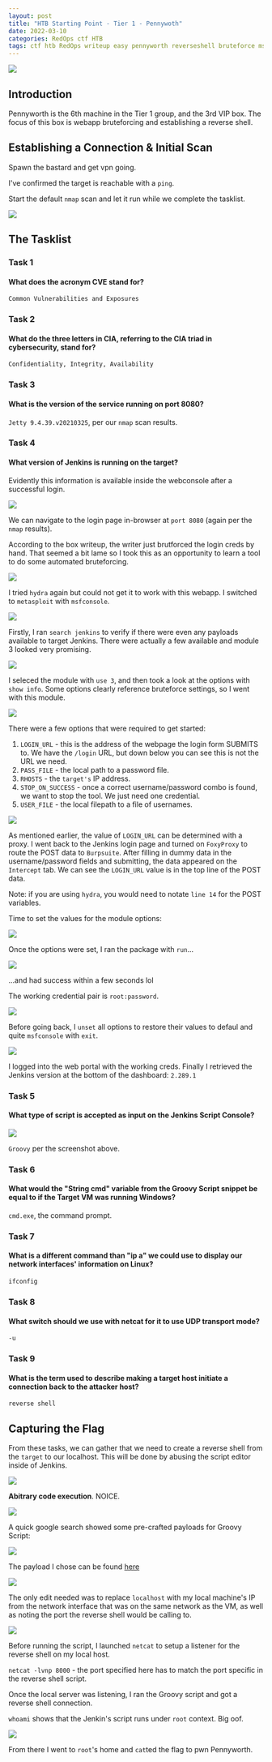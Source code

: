 ```yaml
---
layout: post
title: "HTB Starting Point - Tier 1 - Pennywoth"
date: 2022-03-10
categories: RedOps ctf HTB
tags: ctf htb RedOps writeup easy pennyworth reverseshell bruteforce msf
---
```

<img src='/assets/img/ctf/htb/sp/tier1/pennyworth/pennyworth.PNG'/>

## Introduction

Pennyworth is the 6th machine in the Tier 1 group, and the 3rd VIP box. The focus of this box is webapp bruteforcing and establishing a reverse shell.

## Establishing a Connection & Initial Scan

Spawn the bastard and get vpn going.

I've confirmed the target is reachable with a `ping`.

Start the default `nmap` scan and let it run while we complete the tasklist.

<img src='/assets/img/ctf/htb/sp/tier1/pennyworth/1nmap.png'>

## The Tasklist

### Task 1
#### What does the acronym CVE stand for?
`Common Vulnerabilities and Exposures`

### Task 2
#### What do the three letters in CIA, referring to the CIA triad in cybersecurity, stand for?
`Confidentiality, Integrity, Availability`


### Task 3
#### What is the version of the service running on port 8080?
`Jetty 9.4.39.v20210325`, per our `nmap` scan results.


### Task 4 
#### What version of Jenkins is running on the target?
Evidently this information is available inside the webconsole after a successful login.

<img src="/assets/img/ctf/htb/sp/tier1/pennyworth/2jenkins.png "/>

We can navigate to the login page in-browser at `port 8080` (again per the `nmap` results).

According to the box writeup, the writer just brutforced the login creds by hand. That seemed a bit lame so I took this as an opportunity to learn a tool to do some automated bruteforcing.

<img src="/assets/img/ctf/htb/sp/tier1/pennyworth/3msf.png "/>

I tried `hydra` again but could not get it to work with this webapp. I switched to `metasploit` with `msfconsole`.

<img src="/assets/img/ctf/htb/sp/tier1/pennyworth/3msfsearcg.png "/>

Firstly, I ran `search jenkins` to verify if there were even any payloads available to target Jenkins. There were actually a few available and module 3 looked very promising.

<img src="/assets/img/ctf/htb/sp/tier1/pennyworth/3msfuse.png "/>

I seleced the module with `use 3`, and then took a look at the options with `show info`. Some options clearly reference bruteforce settings, so I went with this module.

<img src="/assets/img/ctf/htb/sp/tier1/pennyworth/3msfoptions.png "/>

There were a few options that were required to get started:

1. `LOGIN_URL` - this is the address of the webpage the login form SUBMITS to. We have the `/login` URL, but down below you can see this is not the URL we need.
2. `PASS_FILE` - the local path to a password file.
3. `RHOSTS` - the `target's` IP address.
4. `STOP_ON_SUCCESS` - once a correct username/password combo is found, we want to stop the tool. We just need one credential.
5. `USER_FILE` - the local filepath to a file of usernames.

<img src="/assets/img/ctf/htb/sp/tier1/pennyworth/3msfburp.png "/>

As mentioned earlier, the value of `LOGIN_URL` can be determined with a proxy. I went back to the Jenkins login page and turned on `FoxyProxy` to route the POST data to `Burpsuite`. After filling in dummy data in the username/password fields and submitting, the data appeared on the `Intercept` tab. We can see the `LOGIN_URL` value is in the top line of the POST data.

Note: if you are using `hydra`, you would need to notate `line 14` for the POST variables.

Time to set the values for the module options:

<img src="/assets/img/ctf/htb/sp/tier1/pennyworth/3msfsetoptions.png "/>

Once the options were set, I ran the package with `run`...

<img src="/assets/img/ctf/htb/sp/tier1/pennyworth/3msfsuccess.png "/>

...and had success within a few seconds lol

The working credential pair is `root:password`.

<img src="/assets/img/ctf/htb/sp/tier1/pennyworth/3msfunset.png "/>

Before going back, I `unset` all options to restore their values to defaul and quite `msfconsole` with `exit`.

<img src="/assets/img/ctf/htb/sp/tier1/pennyworth/4version.png "/>

I logged into the web portal with the working creds. Finally I retrieved the Jenkins version at the bottom of the dashboard: `2.289.1`

### Task 5
#### What type of script is accepted as input on the Jenkins Script Console?


<img src="/assets/img/ctf/htb/sp/tier1/pennyworth/groovy.gif"/>

`Groovy` per the screenshot above.


### Task 6
#### What would the "String cmd" variable from the Groovy Script snippet be equal to if the Target VM was running Windows?

`cmd.exe`, the command prompt.

### Task 7
#### What is a different command than "ip a" we could use to display our network interfaces' information on Linux?

`ifconfig`

### Task 8
#### What switch should we use with netcat for it to use UDP transport mode?

`-u`

### Task 9
####  What is the term used to describe making a target host initiate a connection back to the attacker host?

`reverse shell`

## Capturing the Flag

From these tasks, we can gather that we need to create a reverse shell from the `target` to our localhost. This will be done by abusing the script editor inside of Jenkins.

<img src="/assets/img/ctf/htb/sp/tier1/pennyworth/4script.png"/>

**Abitrary code execution**. NOICE.

<img src="/assets/img/ctf/htb/sp/tier1/pennyworth/5scriptconsole.png"/>

A quick google search showed some pre-crafted payloads for Groovy Script:

<img src="/assets/img/ctf/htb/sp/tier1/pennyworth/osint.PNG"/>

The payload I chose can be found [here](https://gist.github.com/frohoff/fed1ffaab9b9beeb1c76)

<img src="/assets/img/ctf/htb/sp/tier1/pennyworth/6script.png"/>

The only edit needed was to replace `localhost` with my local machine's IP from the network interface that was on the same network as the VM, as well as noting the port the reverse shell would be calling to.


<img src="/assets/img/ctf/htb/sp/tier1/pennyworth/7reverseshell.png"/>

Before running the script, I launched `netcat` to setup a listener for the reverse shell on my local host.

`netcat -lvnp 8000` - the port specified here has to match the port specific in the reverse shell script.

Once the local server was listening, I ran the Groovy script and got a reverse shell connection.

`whoami` shows that the Jenkin's script runs under `root` context. Big oof.

<img src="/assets/img/ctf/htb/sp/tier1/pennyworth/8flag.png"/>

From there I went to `root`'s home and `cat`ted the flag to pwn Pennyworth.

